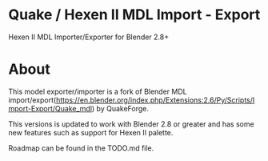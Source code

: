 # Quake / Hexen II MDL Import - Export
Hexen II MDL Importer/Exporter for Blender 2.8+

# About
This model exporter/importer is a fork of Blender MDL import/export(https://en.blender.org/index.php/Extensions:2.6/Py/Scripts/Import-Export/Quake_mdl) by QuakeForge.

This versions is updated to work with Blender 2.8 or greater and has some new features such as support for Hexen II palette.

Roadmap can be found in the TODO.md file.